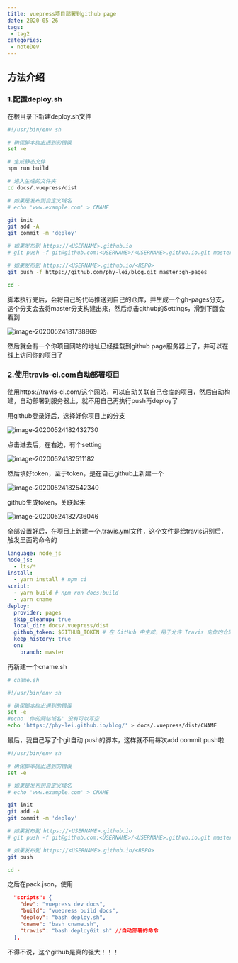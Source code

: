 ```yaml
---
title: vuepress项目部署到github page
date: 2020-05-26
tags:
 - tag2
categories:
 - noteDev
---
```


## 方法介绍

### 1.配置deploy.sh
在根目录下新建deploy.sh文件
```sh
#!/usr/bin/env sh

# 确保脚本抛出遇到的错误
set -e

# 生成静态文件
npm run build

# 进入生成的文件夹
cd docs/.vuepress/dist

# 如果是发布到自定义域名
# echo 'www.example.com' > CNAME

git init
git add -A
git commit -m 'deploy'

# 如果发布到 https://<USERNAME>.github.io
# git push -f git@github.com:<USERNAME>/<USERNAME>.github.io.git master

# 如果发布到 https://<USERNAME>.github.io/<REPO>
git push -f https://github.com/phy-lei/blog.git master:gh-pages

cd -
```

脚本执行完后，会将自己的代码推送到自己的仓库，并生成一个gh-pages分支，这个分支会去将master分支构建出来，然后点击github的Settings，滑到下面会看到

![image-20200524181738869](/blog/assets/200526/1.png)

然后就会有一个你项目网站的地址已经挂载到github page服务器上了，并可以在线上访问你的项目了



### 2.使用travis-ci.com自动部署项目

使用https://travis-ci.com/这个网站，可以自动关联自己仓库的项目，然后自动构建，自动部署到服务器上，就不用自己再执行push再deploy了

用github登录好后，选择好你项目上的分支

![image-20200524182432730](/blog/assets/200526/2.png)

点击进去后，在右边，有个setting

![image-20200524182511182](/blog/assets/200526/3.png)

然后填好token，至于token，是在自己github上新建一个

![image-20200524182542340](/blog/assets/200526/4.png)

github生成token，关联起来

![image-20200524182736046](/blog/assets/200526/5.png)

全部设置好后，在项目上新建一个.travis.yml文件，这个文件是给travis识别后，触发里面的命令的

```yml
language: node_js
node_js:
  - lts/*
install:
  - yarn install # npm ci
script:
  - yarn build # npm run docs:build
  - yarn cname
deploy:
  provider: pages
  skip_cleanup: true
  local_dir: docs/.vuepress/dist
  github_token: $GITHUB_TOKEN # 在 GitHub 中生成，用于允许 Travis 向你的仓库推送代码。在 Travis 的项目设置页面进行配置，设置为 secure variable
  keep_history: true
  on:
    branch: master
```

再新建一个cname.sh

```sh
# cname.sh

#!/usr/bin/env sh

# 确保脚本抛出遇到的错误
set -e
#echo '你的网站域名' 没有可以写空
echo 'https://phy-lei.github.io/blog/' > docs/.vuepress/dist/CNAME
```

最后，我自己写了个git自动 push的脚本，这样就不用每次add commit push啦

```sh
#!/usr/bin/env sh

# 确保脚本抛出遇到的错误
set -e

# 如果是发布到自定义域名
# echo 'www.example.com' > CNAME

git init
git add -A
git commit -m 'deploy'

# 如果发布到 https://<USERNAME>.github.io
# git push -f git@github.com:<USERNAME>/<USERNAME>.github.io.git master

# 如果发布到 https://<USERNAME>.github.io/<REPO>
git push 

cd -
```

之后在pack.json，使用

```json
  "scripts": {
    "dev": "vuepress dev docs",
    "build": "vuepress build docs",
    "deploy": "bash deploy.sh",
    "cname": "bash cname.sh",
    "travis": "bash deployGit.sh" //自动部署的命令
  },
```

不得不说，这个github是真的强大！！！